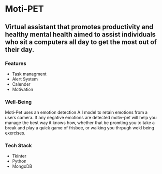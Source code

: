 # Moti-PET
## Virtual assistant that promotes productivity and healthy mental health aimed to assist individuals who sit a computers all day to get the most out of their day.
### Features
- Task managment
- Alert System
- Calender
- Motivation 
### Well-Being 
Moti-Pet uses an emotion detection A.I model to retain emotions from a users camera. If any negative emotions are detected motiv-pet will help you manage the best way it knows how, whether that be promting you to take a break and play a quick game of frisbee, or walking you thrpugh wekl being exercises. 
### Tech Stack
- Tkinter
- Python
- MongoDB 
